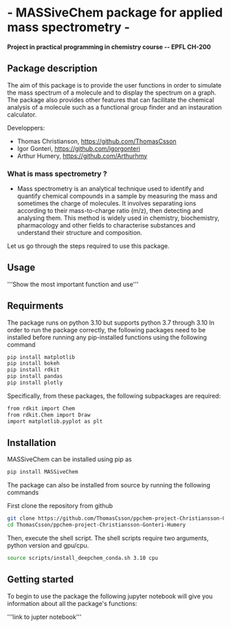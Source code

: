 # - MASSiveChem package for applied mass spectrometry -
#### Project in practical programming in chemistry course -- EPFL CH-200

## Package description 
The aim of this package is to provide the user functions in order to simulate the mass spectrum of a molecule and to display the spectrum on a graph. The package also provides other features that can facilitate the chemical analysis of a molecule such as a functional group finder and an instauration calculator.

Developpers:
- Thomas Christianson, https://github.com/ThomasCsson
- Igor Gonteri, https://github.com/igorgonteri
- Arthur Humery, https://github.com/Arthurhmy

### What is mass spectrometry ?
   - Mass spectrometry is an analytical technique used to identify and quantify chemical compounds in a sample by measuring the mass and sometimes the charge of molecules. It involves separating ions according to their mass-to-charge ratio (m/z), then detecting and analysing them. This method is widely used in chemistry, biochemistry, pharmacology and other fields to characterise substances and understand their structure and composition.

Let us go through the steps required to use this package.

## Usage

'''Show the most important function and use'''

## Requirments
The package runs on python 3.10 but supports python 3.7 through 3.10
In order to run the package correctly, the following packages need to be installed before running any pip-installed functions using the following command

```bash
pip install matplotlib
pip install bokeh
pip install rdkit
pip install pandas
pip install plotly
```
Specifically, from these packages, the following subpackages are required:
```bash
from rdkit import Chem
from rdkit.Chem import Draw
import matplotlib.pyplot as plt
```
## Installation

MASSiveChem can be installed using pip as
```bash
pip install MASSiveChem
```
The package can also be installed from source by running the following commands

First clone the repository from github

```bash
git clone https://github.com/ThomasCsson/ppchem-project-Christiansson-Gonteri-Humery.git
cd ThomasCsson/ppchem-project-Christiansson-Gonteri-Humery
```
Then, execute the shell script. The shell scripts require two arguments, python version and gpu/cpu.

```bash
source scripts/install_deepchem_conda.sh 3.10 cpu
```

## Getting started

To begin to use the package the following jupyter notebook will give you information about all the package's functions:

'''link to jupter notebook'''

